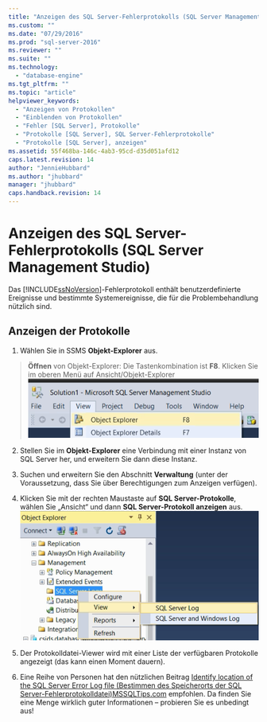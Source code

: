 ```yaml
---
title: "Anzeigen des SQL Server-Fehlerprotokolls (SQL Server Management Studio) | Microsoft Docs"
ms.custom: ""
ms.date: "07/29/2016"
ms.prod: "sql-server-2016"
ms.reviewer: ""
ms.suite: ""
ms.technology: 
  - "database-engine"
ms.tgt_pltfrm: ""
ms.topic: "article"
helpviewer_keywords: 
  - "Anzeigen von Protokollen"
  - "Einblenden von Protokollen"
  - "Fehler [SQL Server], Protokolle"
  - "Protokolle [SQL Server], SQL Server-Fehlerprotokolle"
  - "Protokolle [SQL Server], anzeigen"
ms.assetid: 55f468ba-146c-4ab3-95cd-d35d051afd12
caps.latest.revision: 14
author: "JennieHubbard"
ms.author: "jhubbard"
manager: "jhubbard"
caps.handback.revision: 14
---
```

# Anzeigen des SQL Server-Fehlerprotokolls (SQL Server Management Studio)
  Das [!INCLUDE[ssNoVersion](../../includes/ssnoversion-md.md)]-Fehlerprotokoll enthält benutzerdefinierte Ereignisse und bestimmte Systemereignisse, die für die Problembehandlung nützlich sind. 
  

  ## Anzeigen der Protokolle
1.  Wählen Sie in SSMS **Objekt-Explorer** aus.

>**Öffnen** von Objekt-Explorer: Die Tastenkombination ist **F8**. Klicken Sie im oberen Menü auf Ansicht/Objekt-Explorer ![Object_explorer](../../relational-databases/performance/media/object-explorer.png) 


2.  Stellen Sie im **Objekt-Explorer** eine Verbindung mit einer Instanz von SQL Server her, und erweitern Sie dann diese Instanz.
  
3.  Suchen und erweitern Sie den Abschnitt **Verwaltung** (unter der Voraussetzung, dass Sie über Berechtigungen zum Anzeigen verfügen).

4.  Klicken Sie mit der rechten Maustaste auf **SQL Server-Protokolle**, wählen Sie „Ansicht“ und dann **SQL Server-Protokoll anzeigen** aus.
 ![View_SQLServer_Log_SSMS](../../relational-databases/performance/media/view-sqlserver-log-ssms.png) 
 
5.  Der Protokolldatei-Viewer wird mit einer Liste der verfügbaren Protokolle angezeigt (das kann einen Moment dauern).
  
6. Eine Reihe von Personen hat den nützlichen Beitrag [Identify location of the SQL Server Error Log file (Bestimmen des Speicherorts der SQL Server-Fehlerprotokolldatei)](https://www.mssqltips.com/sqlservertip/2506/identify-location-of-the-sql-server-error-log-file/)[MSSQLTips.com](https://www.mssqltips.com/) empfohlen. Da finden Sie eine Menge wirklich guter Informationen – probieren Sie es unbedingt aus!
  
  